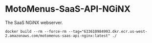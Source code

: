 # MotoMenus-SaaS-API-NGiNX
The SaaS NGiNX webserver.

```shell
docker build --rm --force-rm --tag="633610984993.dkr.ecr.us-west-2.amazonaws.com/motomenus-saas-api-nginx:latest" ./
```
